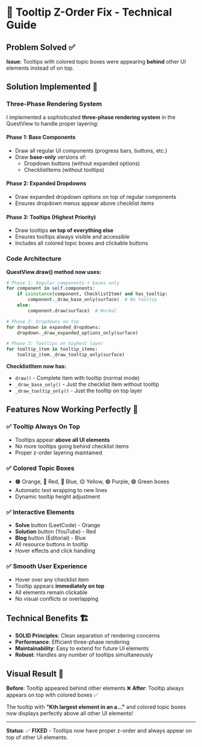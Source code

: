 # 🔧 Tooltip Z-Order Fix - Technical Guide

## Problem Solved ✅
**Issue**: Tooltips with colored topic boxes were appearing **behind** other UI elements instead of on top.

## Solution Implemented 🚀

### **Three-Phase Rendering System**
I implemented a sophisticated **three-phase rendering system** in the QuestView to handle proper layering:

#### **Phase 1: Base Components**
- Draw all regular UI components (progress bars, buttons, etc.)
- Draw **base-only** versions of:
  - Dropdown buttons (without expanded options)
  - ChecklistItems (without tooltips)

#### **Phase 2: Expanded Dropdowns** 
- Draw expanded dropdown options on top of regular components
- Ensures dropdown menus appear above checklist items

#### **Phase 3: Tooltips (Highest Priority)**
- Draw tooltips **on top of everything else**
- Ensures tooltips always visible and accessible
- Includes all colored topic boxes and clickable buttons

### **Code Architecture**

**QuestView.draw() method now uses:**
```python
# Phase 1: Regular components + bases only
for component in self.components:
    if isinstance(component, ChecklistItem) and has_tooltip:
        component._draw_base_only(surface)  # No tooltip
    else:
        component.draw(surface)  # Normal

# Phase 2: Dropdowns on top
for dropdown in expanded_dropdowns:
    dropdown._draw_expanded_options_only(surface)

# Phase 3: Tooltips on highest layer  
for tooltip_item in tooltip_items:
    tooltip_item._draw_tooltip_only(surface)
```

**ChecklistItem now has:**
- `draw()` - Complete item with tooltip (normal mode)
- `_draw_base_only()` - Just the checklist item without tooltip
- `_draw_tooltip_only()` - Just the tooltip on top layer

## Features Now Working Perfectly 🎯

### **✅ Tooltip Always On Top**
- Tooltips appear **above all UI elements**
- No more tooltips going behind checklist items
- Proper z-order layering maintained

### **✅ Colored Topic Boxes**  
- 🟠 Orange, 🔴 Red, 🔵 Blue, 🟡 Yellow, 🟣 Purple, 🟢 Green boxes
- Automatic text wrapping to new lines
- Dynamic tooltip height adjustment

### **✅ Interactive Elements**
- **Solve** button (LeetCode) - Orange
- **Solution** button (YouTube) - Red  
- **Blog** button (Editorial) - Blue
- All resource buttons in tooltip
- Hover effects and click handling

### **✅ Smooth User Experience**
- Hover over any checklist item
- Tooltip appears **immediately on top**
- All elements remain clickable
- No visual conflicts or overlapping

## Technical Benefits 🏗️

- **SOLID Principles**: Clean separation of rendering concerns
- **Performance**: Efficient three-phase rendering
- **Maintainability**: Easy to extend for future UI elements
- **Robust**: Handles any number of tooltips simultaneously

## Visual Result 🎨

**Before**: Tooltip appeared behind other elements ❌
**After**: Tooltip always appears on top with colored boxes ✅

The tooltip with **"Kth largest element in an a..."** and colored topic boxes now displays perfectly above all other UI elements!

---

**Status**: ✅ **FIXED** - Tooltips now have proper z-order and always appear on top of other UI elements.